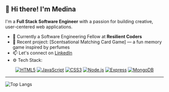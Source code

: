 ## 👋 Hi there! I'm Medina

I'm a **Full Stack Software Engineer** with a passion for building creative, user-centered web applications.

- 🔭 Currently a Software Engineering Fellow at **Resilient Coders**
- 🧠 Recent project: [Scentsational Matching Card Game] — a fun memory game inspired by perfumes
- 📫 Let's connect on [LinkedIn](https://www.linkedin.com/in/medina-geyer/)
- ⚙️ Tech Stack:

<div align="center">

[![HTML5](https://img.shields.io/badge/HTML-fb8f67?style=flat-square&logo=HTML5&logoColor=fdfffc)](https://html.com/)
[![JavaScript](https://img.shields.io/badge/JavaScript-172121?style=flat-square&logo=javascript)](https://www.javascript.com/)
[![CSS3](https://img.shields.io/badge/CSS3-2ea3f2?style=flat-square&logo=css3&logoColor=fff)](https://developer.mozilla.org/en-US/docs/Web/CSS)
[![Node.js](https://img.shields.io/badge/Node.js-3c873a?style=flat-square&logo=Node.js&logoColor=fff)](https://nodejs.org/)
[![Express](https://img.shields.io/badge/Express-000?style=flat-square&logo=express&logoColor=fff)](https://expressjs.com/)
[![MongoDB](https://img.shields.io/badge/MongoDB-47a248?style=flat-square&logo=mongodb&logoColor=fff)](https://www.mongodb.com/)

</div>

---

<!-- Optional GitHub Stats -->
![Top Langs](https://github-readme-stats.vercel.app/api/top-langs/?username=medinag-codes&layout=compact&theme=radical)
